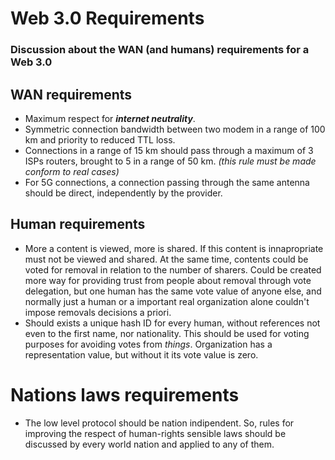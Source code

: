 # Web 3.0 Requirements
### Discussion about the WAN (and humans) requirements for a Web 3.0

## WAN requirements
- Maximum respect for ***internet neutrality***.
- Symmetric connection bandwidth between two modem in a range of 100 km and priority to reduced TTL loss. 
- Connections in a range of 15 km should pass through a maximum of 3 ISPs routers, brought to 5 in a range of 50 km. *(this rule must be made conform to real cases)*
- For 5G connections, a connection passing through the same antenna should be direct, independently by the provider. 

## Human requirements
- More a content is viewed, more is shared. If this content is innapropriate must not be viewed and shared. At the same time, contents could be voted for removal in relation to the number of sharers. Could be created more way for providing trust from people about removal through vote delegation, but one human has the same vote value of anyone else, and normally just a human or a important real organization alone couldn't impose removals decisions a priori. 
- Should exists a unique hash ID for every human, without references not even to the first name, nor nationality. This should be used for voting purposes for avoiding votes from *things*. Organization has a representation value, but without it its vote value is zero.

# Nations laws requirements
- The low level protocol should be nation indipendent. So, rules for improving the respect of human-rights sensible laws should be discussed by every world nation and applied to any of them.
